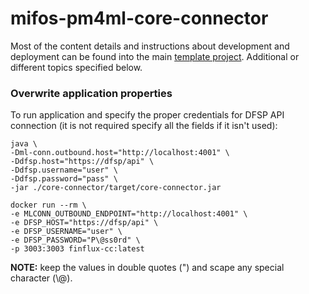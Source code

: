 # mifos-pm4ml-core-connector

Most of the content details and instructions about development and deployment can be found into
the main [template project](https://github.com/pm4ml/pm4ml-core-connector-rest-template).
Additional or different topics specified below.

### Overwrite application properties

To run application and specify the proper credentials for DFSP API connection
(it is not required specify all the fields if it isn't used):
```
java \
-Dml-conn.outbound.host="http://localhost:4001" \
-Ddfsp.host="https://dfsp/api" \
-Ddfsp.username="user" \
-Ddfsp.password="pass" \
-jar ./core-connector/target/core-connector.jar
```
```
docker run --rm \
-e MLCONN_OUTBOUND_ENDPOINT="http://localhost:4001" \
-e DFSP_HOST="https://dfsp/api" \
-e DFSP_USERNAME="user" \
-e DFSP_PASSWORD="P\@ss0rd" \
-p 3003:3003 finflux-cc:latest
```
**NOTE:** keep the values in double quotes (") and scape any special character (\\@).